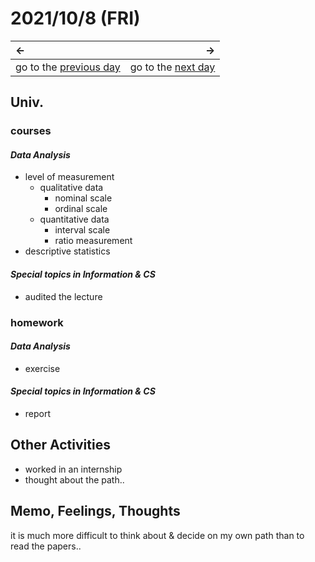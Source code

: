 # 2021/10/8 (FRI)
|←|→|
|:---|---:|
go to the [previous day](./7th.md) | go to the [next day](./9th.md)

## Univ.
### courses
#### *Data Analysis*
- level of measurement
  - qualitative data
    - nominal scale
    - ordinal scale
  - quantitative data
    - interval scale
    - ratio measurement
- descriptive statistics

#### *Special topics in Information & CS*
- audited the lecture

### homework
#### *Data Analysis*
- exercise

#### *Special topics in Information & CS*
- report

## Other Activities
- worked in an internship
- thought about the path.. 

## Memo, Feelings, Thoughts
it is much more difficult to think about & decide on my own path than to read the papers..
